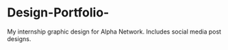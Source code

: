 # Design-Portfolio-
My internship graphic design for Alpha Network. Includes social media post designs.
